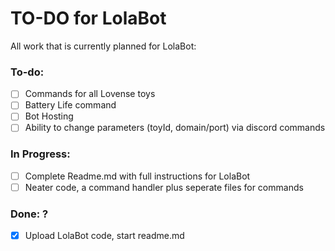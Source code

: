 # TO-DO for LolaBot

All work that is currently planned for LolaBot:

### To-do:

- [ ] Commands for all Lovense toys
- [ ] Battery Life command
- [ ] Bot Hosting
- [ ] Ability to change parameters (toyId, domain/port) via discord commands

### In Progress:

- [ ] Complete Readme.md with full instructions for LolaBot
- [ ] Neater code, a command handler plus seperate files for commands

### Done: ?

- [x] Upload LolaBot code, start readme.md 